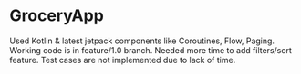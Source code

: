 # GroceryApp
Used Kotlin &amp; latest jetpack components like Coroutines, Flow, Paging.
Working code is in feature/1.0 branch.
Needed more time to add filters/sort feature.
Test cases are not implemented due to lack of time.
